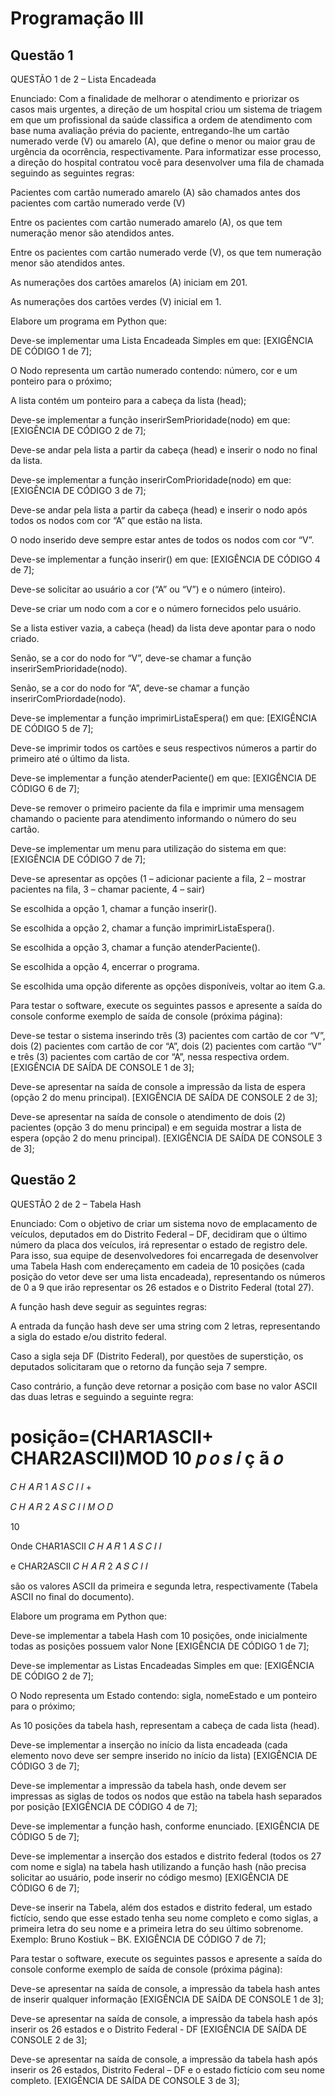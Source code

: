 <h1>Programação III</h1>

<h2>Questão 1</h2>

QUESTÃO 1 de 2 – Lista Encadeada 

Enunciado: Com a finalidade de melhorar o atendimento e priorizar os casos mais urgentes, a direção de um hospital criou um sistema de triagem em que um profissional da saúde classifica a ordem de atendimento com base numa avaliação prévia do paciente, entregando-lhe um cartão numerado verde (V) ou amarelo (A), que define o menor ou maior grau de urgência da ocorrência, respectivamente. Para informatizar esse processo, a direção do hospital contratou você para desenvolver uma fila de chamada seguindo as seguintes regras: 

 

Pacientes com cartão numerado amarelo (A) são chamados antes dos pacientes com cartão numerado verde (V) 

Entre os pacientes com cartão numerado amarelo (A), os que tem numeração menor são atendidos antes. 

Entre os pacientes com cartão numerado verde (V), os que tem numeração menor são atendidos antes. 

As numerações dos cartões amarelos (A) iniciam em 201. 

As numerações dos cartões verdes (V) inicial em 1. 

 

Elabore um programa em Python que: 

 Deve-se implementar uma Lista Encadeada Simples em que: [EXIGÊNCIA DE CÓDIGO 1 de 7]; 

O Nodo representa um cartão numerado contendo: número, cor e um ponteiro para o próximo; 

A lista contém um ponteiro para a cabeça da lista (head); 

 Deve-se implementar a função inserirSemPrioridade(nodo) em que: [EXIGÊNCIA DE CÓDIGO 2 de 7]; 

 Deve-se andar pela lista a partir da cabeça (head) e inserir o nodo no final da lista. 

 Deve-se implementar a função inserirComPrioridade(nodo) em que: [EXIGÊNCIA DE CÓDIGO 3 de 7]; 

 Deve-se andar pela lista a partir da cabeça (head) e inserir o nodo após todos os nodos com cor “A” que estão na lista. 

 O nodo inserido deve sempre estar antes de todos os nodos com cor “V”. 

 Deve-se implementar a função inserir() em que: [EXIGÊNCIA DE CÓDIGO 4 de 7]; 

 Deve-se solicitar ao usuário a cor (“A” ou “V”) e o número (inteiro). 

 Deve-se criar um nodo com a cor e o número fornecidos pelo usuário. 

 Se a lista estiver vazia, a cabeça (head) da lista deve apontar para o nodo criado. 

 Senão, se a cor do nodo for “V”, deve-se chamar a função inserirSemPrioridade(nodo). 

 Senão, se a cor do nodo for “A”, deve-se chamar a função inserirComPriordade(nodo). 

 Deve-se implementar a função imprimirListaEspera() em que: [EXIGÊNCIA DE CÓDIGO 5 de 7]; 

 Deve-se imprimir todos os cartões e seus respectivos números a partir do primeiro até o último da lista. 

 Deve-se implementar a função atenderPaciente() em que: [EXIGÊNCIA DE CÓDIGO 6 de 7]; 

 Deve-se remover o primeiro paciente da fila e imprimir uma mensagem chamando o paciente para atendimento informando o número do seu cartão. 

 Deve-se implementar um menu para utilização do sistema em que: [EXIGÊNCIA DE CÓDIGO 7 de 7]; 

 Deve-se apresentar as opções (1 – adicionar paciente a fila, 2 – mostrar pacientes na fila, 3 – chamar paciente, 4 – sair) 

 Se escolhida a opção 1, chamar a função inserir(). 

 Se escolhida a opção 2, chamar a função imprimirListaEspera(). 

 Se escolhida a opção 3, chamar a função atenderPaciente(). 

 Se escolhida a opção 4, encerrar o programa. 

 Se escolhida uma opção diferente as opções disponíveis, voltar ao item G.a. 

 

Para testar o software, execute os seguintes passos e apresente a saída do console conforme exemplo de saída de console (próxima página): 

Deve-se testar o sistema inserindo três (3) pacientes com cartão de cor “V”, dois (2) pacientes com cartão de cor “A”, dois (2) pacientes com cartão “V” e três (3) pacientes com cartão de cor “A”, nessa respectiva ordem. [EXIGÊNCIA DE SAÍDA DE CONSOLE 1 de 3]; 

Deve-se apresentar na saída de console a impressão da lista de espera (opção 2 do menu principal). [EXIGÊNCIA DE SAÍDA DE CONSOLE 2 de 3];   

Deve-se apresentar na saída de console o atendimento de dois (2) pacientes (opção 3 do menu principal) e em seguida mostrar a lista de espera (opção 2 do menu principal). [EXIGÊNCIA DE SAÍDA DE CONSOLE 3 de 3];   

<h2>Questão 2</h2>
QUESTÃO 2 de 2 – Tabela Hash 

Enunciado: Com o objetivo de criar um sistema novo de emplacamento de veículos, deputados em do Distrito Federal – DF, decidiram que o último número da placa dos veículos, irá representar o estado de registro dele. Para isso, sua equipe de desenvolvedores foi encarregada de desenvolver uma Tabela Hash com endereçamento em cadeia de 10 posições (cada posição do vetor deve ser uma lista encadeada), representando os números de 0 a 9 que irão representar os 26 estados e o Distrito Federal (total 27). 

 

A função hash deve seguir as seguintes regras: 

A entrada da função hash deve ser uma string com 2 letras, representando a sigla do estado e/ou distrito federal. 

Caso a sigla seja DF (Distrito Federal), por questões de superstição, os deputados solicitaram que o retorno da função seja 7 sempre. 

Caso contrário, a função deve retornar a posição com base no valor ASCII das duas letras e seguindo a seguinte regra: 

 

posição=(CHAR1ASCII+ CHAR2ASCII)MOD 10
𝑝
𝑜
𝑠
𝑖
ç
ã
𝑜
=
𝐶
𝐻
𝐴
𝑅
1
𝐴
𝑆
𝐶
𝐼
𝐼
+
 
𝐶
𝐻
𝐴
𝑅
2
𝐴
𝑆
𝐶
𝐼
𝐼
𝑀
𝑂
𝐷
 
10
 
 

 

Onde 
CHAR1ASCII
𝐶
𝐻
𝐴
𝑅
1
𝐴
𝑆
𝐶
𝐼
𝐼
 
 e 
CHAR2ASCII
𝐶
𝐻
𝐴
𝑅
2
𝐴
𝑆
𝐶
𝐼
𝐼
 
 são os valores ASCII da primeira e segunda letra, respectivamente (Tabela ASCII no final do documento). 

 

Elabore um programa em Python que:  

Deve-se implementar a tabela Hash com 10 posições, onde inicialmente todas as posições possuem valor None [EXIGÊNCIA DE CÓDIGO 1 de 7]; 

Deve-se implementar as Listas Encadeadas Simples em que: [EXIGÊNCIA DE CÓDIGO 2 de 7]; 

O Nodo representa um Estado contendo: sigla, nomeEstado e um ponteiro para o próximo; 

As 10 posições da tabela hash, representam a cabeça de cada lista (head). 

Deve-se implementar a inserção no início da lista encadeada (cada elemento novo deve ser sempre inserido no início da lista) [EXIGÊNCIA DE CÓDIGO 3 de 7]; 

Deve-se implementar a impressão da tabela hash, onde devem ser impressas as siglas de todos os nodos que estão na tabela hash separados por posição [EXIGÊNCIA DE CÓDIGO 4 de 7]; 

Deve-se implementar a função hash, conforme enunciado. [EXIGÊNCIA DE CÓDIGO 5 de 7]; 

Deve-se implementar a inserção dos estados e distrito federal (todos os 27 com nome e sigla) na tabela hash utilizando a função hash (não precisa solicitar ao usuário, pode inserir no código mesmo) [EXIGÊNCIA DE CÓDIGO 6 de 7]; 

Deve-se inserir na Tabela, além dos estados e distrito federal, um estado fictício, sendo que esse estado tenha seu nome completo e como siglas, a primeira letra do seu nome e a primeira letra do seu último sobrenome. Exemplo: Bruno Kostiuk – BK. EXIGÊNCIA DE CÓDIGO 7 de 7]; 

 

Para testar o software, execute os seguintes passos e apresente a saída do console conforme exemplo de saída de console (próxima página): 

Deve-se apresentar na saída de console, a impressão da tabela hash antes de inserir qualquer informação [EXIGÊNCIA DE SAÍDA DE CONSOLE 1 de 3]; 

Deve-se apresentar na saída de console, a impressão da tabela hash após inserir os 26 estados e o Distrito Federal - DF [EXIGÊNCIA DE SAÍDA DE CONSOLE 2 de 3];  

Deve-se apresentar na saída de console, a impressão da tabela hash após inserir os 26 estados, Distrito Federal – DF e o estado fictício com seu nome completo. [EXIGÊNCIA DE SAÍDA DE CONSOLE 3 de 3]; 
